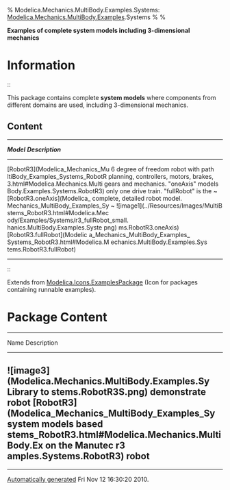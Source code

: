 % Modelica.Mechanics.MultiBody.Examples.Systems:
  [Modelica.Mechanics.MultiBody.Examples](Modelica_Mechanics_MultiBody_Examples.html#Modelica.Mechanics.MultiBody.Examples).Systems
% 
% 

**Examples of complete system models including 3-dimensional mechanics**

Information
===========

::

This package contains complete **system models** where components from
different domains are used, including 3-dimensional mechanics.

Content
-------

  ------------------------------------------------------------------------
  ***Model***                     ***Description***
  ------------------------------- ----------------------------------------
  [RobotR3](Modelica_Mechanics_Mu 6 degree of freedom robot with path
  ltiBody_Examples_Systems_RobotR planning, controllers, motors, brakes,
  3.html#Modelica.Mechanics.Multi gears and mechanics. "oneAxis" models
  Body.Examples.Systems.RobotR3)  only one drive train. "fullRobot" is the
    ~ [RobotR3.oneAxis](Modelica_ complete, detailed robot model.
  Mechanics_MultiBody_Examples_Sy   ~ ![image1](../Resources/Images/MultiB
  stems_RobotR3.html#Modelica.Mec ody/Examples/Systems/r3_fullRobot_small.
  hanics.MultiBody.Examples.Syste png)
  ms.RobotR3.oneAxis)             
      [RobotR3.fullRobot](Modelic 
  a_Mechanics_MultiBody_Examples_ 
  Systems_RobotR3.html#Modelica.M 
  echanics.MultiBody.Examples.Sys 
  tems.RobotR3.fullRobot)         
                                  
                                  
  ------------------------------------------------------------------------

::

Extends from
[Modelica.Icons.ExamplesPackage](Modelica_Icons_ExamplesPackage.html#Modelica.Icons.ExamplesPackage)
(Icon for packages containing runnable examples).

Package Content
===============

  ------------------------------------------------------------------------
  Name                                               Description
  -------------------------------------------------- ---------------------
  ![image3](Modelica.Mechanics.MultiBody.Examples.Sy Library to
  stems.RobotR3S.png)                                demonstrate robot
  [RobotR3](Modelica_Mechanics_MultiBody_Examples_Sy system models based
  stems_RobotR3.html#Modelica.Mechanics.MultiBody.Ex on the Manutec r3
  amples.Systems.RobotR3)                            robot
  ------------------------------------------------------------------------

* * * * *

[Automatically generated](http://www.3ds.com/) Fri Nov 12 16:30:20 2010.

